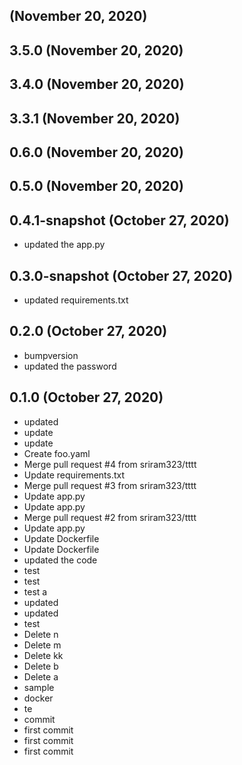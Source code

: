 ##  (November 20, 2020)


## 3.5.0 (November 20, 2020)


## 3.4.0 (November 20, 2020)


## 3.3.1 (November 20, 2020)


## 0.6.0 (November 20, 2020)


## 0.5.0 (November 20, 2020)


## 0.4.1-snapshot (October 27, 2020)
  - updated the app.py

## 0.3.0-snapshot (October 27, 2020)
  - updated requirements.txt

## 0.2.0 (October 27, 2020)
  - bumpversion
  - updated the password

## 0.1.0 (October 27, 2020)
  - updated
  - update
  - update
  - Create foo.yaml
  - Merge pull request #4 from sriram323/tttt
  - Update requirements.txt
  - Merge pull request #3 from sriram323/tttt
  - Update app.py
  - Update app.py
  - Merge pull request #2 from sriram323/tttt
  - Update app.py
  - Update Dockerfile
  - Update Dockerfile
  - updated the code
  - test
  - test
  - test a
  - updated
  - updated
  - test
  - Delete n
  - Delete m
  - Delete kk
  - Delete b
  - Delete a
  - sample
  - docker
  - te
  - commit
  - first commit
  - first commit
  - first commit

